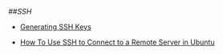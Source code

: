 ##_SSH_

- [Generating SSH Keys](https://help.github.com/articles/generating-ssh-keys)

- [How To Use SSH to Connect to a Remote Server in Ubuntu](https://www.digitalocean.com/community/articles/how-to-use-ssh-to-connect-to-a-remote-server-in-ubuntu)